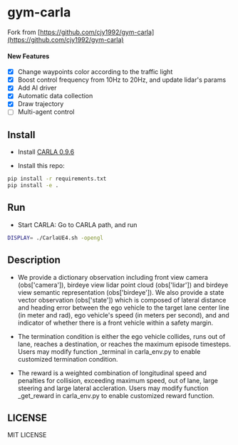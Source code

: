 #  gym-carla

Fork from [https://github.com/cjy1992/gym-carla](https://github.com/cjy1992/gym-carla)

#### New Features

- [x] Change waypoints color according to the traffic light
- [x] Boost control frequency from 10Hz to 20Hz, and update lidar's params
- [x] Add AI driver
- [x] Automatic data collection
- [x] Draw trajectory
- [ ] Multi-agent control

## Install

* Install [CARLA 0.9.6](https://github.com/carla-simulator/carla/releases)

* Install this repo:

```bash
pip install -r requirements.txt
pip install -e .
```

## Run

* Start CARLA:
Go to CARLA path, and run
```bash
DISPLAY= ./CarlaUE4.sh -opengl
```

## Description
* We provide a dictionary observation including front view camera (obs['camera']), birdeye view lidar point cloud (obs['lidar']) and birdeye view semantic representation (obs['birdeye']).
We also provide a state vector observation (obs['state']) which is composed of lateral distance and heading error between the ego vehicle to the target lane center line (in meter and rad), ego vehicle's speed (in meters per second), and and indicator of whether there is a front vehicle within a safety margin.

* The termination condition is either the ego vehicle collides, runs out of lane, reaches a destination, or reaches the maximum episode timesteps. Users may modify function _terminal in carla_env.py to enable customized termination condition.

* The reward is a weighted combination of longitudinal speed and penalties for collision, exceeding maximum speed, out of lane, large steering and large lateral accleration. Users may modify function _get_reward in carla_env.py to enable customized reward function.

## LICENSE
MIT LICENSE